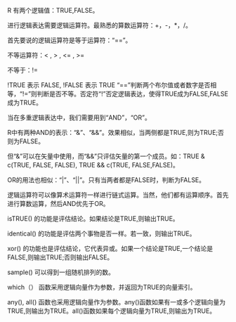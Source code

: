 R 有两个逻辑值：TRUE,FALSE。

进行逻辑表达需要逻辑运算符。最熟悉的算数运算符：+，-，*，/。

首先要说的逻辑运算符是等于运算符：“==”。

不等运算符：< , > , <= , >=

不等于：!=

!TRUE 表示 FALSE, !FALSE 表示 TRUE “==”判断两个布尔值或者数字是否相等，“!=”则判断是否不等。否定符“!”否定逻辑表达，使得TRUE成为FALSE,FALSE成为TRUE。

当在多重逻辑表达中，我们需要用到“AND”，“OR”。

R中有两种AND的表示：“&”、“&&”。效果相似，当两侧都是TRUE,则为TRUE;否则为FALSE。

但“&”可以在矢量中使用，而“&&”只评估矢量的第一个成员。如：TRUE & c(TRUE, FALSE, FALSE), TRUE && c(TRUE, FALSE,FALSE)。

OR的用法也相似：“|”、“||”。只有当两者都是FALSE时，判断为FALSE。

逻辑运算符可以像算术运算符一样进行链式运算。当然，他们都有运算顺序。首先进行算数运算，然后AND优先于OR。

isTRUE() 的功能是评估结论。如果结论是TRUE,则输出TRUE。

identical() 的功能是评估两个事物是否一样。若一致，则输出TRUE。

xor() 的功能也是评估结论，它代表异或。如果一个结论是TRUE,一个结论是FALSE,则输出TRUE;否则输出FALSE。

sample() 可以得到一组随机排列的数。

which（） 函数采用逻辑向量作为参数，并返回为TRUE的向量索引。

any(), all() 函数也采用逻辑向量作为参数。any()函数如果有一或多个逻辑向量为TRUE,则输出为TRUE。all()函数如果每个逻辑向量为TRUE,则输出为TRUE。

